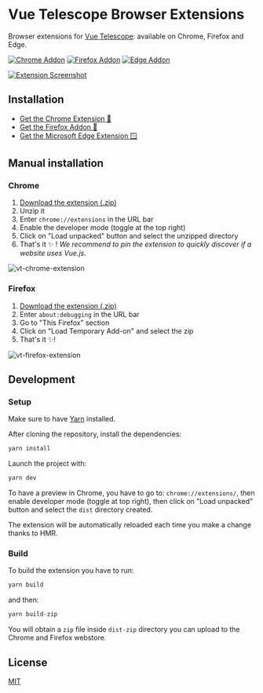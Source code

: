 # Vue Telescope Browser Extensions

Browser extensions for [Vue Telescope](https://vuetelescope.com): available on Chrome, Firefox and Edge.

[![Chrome Addon](https://badgen.net/chrome-web-store/v/neaebjphlfplgdhedjdhcnpjkndddbpd?icon=chrome)](https://chrome.google.com/webstore/detail/vue-telescope/neaebjphlfplgdhedjdhcnpjkndddbpd)
[![Firefox Addon](https://badgen.net/amo/v/vue-telescope?icon=firefox)](https://addons.mozilla.org/en-GB/firefox/addon/vue-telescope/)
[![Edge Addon](https://badgen.net/badge/icon/v1.5.8?icon=windows&label=Microsoft+Edge)](https://microsoftedge.microsoft.com/addons/detail/vue-telescope/icgcillpgelpleniodgkmohgdmeogodl)

[![Extension Screenshot](https://user-images.githubusercontent.com/904724/105485378-12d55300-5cad-11eb-82f9-6cdaf214e6fa.jpg)](https://vuetelescope.com)

## Installation

- [Get the Chrome Extension 🍭](https://chrome.google.com/webstore/detail/vue-telescope/neaebjphlfplgdhedjdhcnpjkndddbpd)
- [Get the Firefox Addon 🦊](https://addons.mozilla.org/en-GB/firefox/addon/vue-telescope/)
- [Get the Microsoft Edge Extension 🪟](https://microsoftedge.microsoft.com/addons/detail/vue-telescope/icgcillpgelpleniodgkmohgdmeogodl)

## Manual installation

[download-extension-link]: https://github.com/nuxtlabs/vue-telescope-extensions/releases/download/v1.9.0/vue-telescope-extension-v1.9.0.zip
[download-extension-firefox-link]: https://github.com/nuxtlabs/vue-telescope-extensions/releases/download/v1.9.0/vue-telescope-extension-firefox-v1.9.0.zip

### Chrome

1. [Download the extension (.zip)][download-extension-link]
2. Unzip it
3. Enter `chrome://extensions` in the URL bar
4. Enable the developer mode (toggle at the top right)
5. Click on "Load unpacked" button and select the unzipped directory
6. That's it ✨&nbsp;! *We recommend to pin the extension to quickly discover if a website uses Vue.js.*

![vt-chrome-extension](https://user-images.githubusercontent.com/904724/88188033-98614300-cc37-11ea-9500-f0e3ae3d97f0.gif)

### Firefox

1. [Download the extension (.zip)][download-extension-firefox-link]
2. Enter `about:debugging` in the URL bar
3. Go to "This Firefox" section
3. Click on "Load Temporary Add-on" and select the zip
4. That's it ✨!

![vt-firefox-extension](https://user-images.githubusercontent.com/904724/88186887-1d4b5d00-cc36-11ea-96c9-2b6367920863.gif)

## Development

### Setup

Make sure to have [Yarn](https://classic.yarnpkg.com/en/) installed.

After cloning the repository, install the dependencies:

```bash
yarn install
```

Launch the project with:

```bash
yarn dev
```

To have a preview in Chrome, you have to go to: `chrome://extensions/`, then enable developer mode (toggle at top right), then click on "Load unpacked" button and select the `dist` directory created.

The extension will be automatically reloaded each time you make a change thanks to HMR.

### Build

To build the extension you have to run:

```bash
yarn build
```

and then:

```bash
yarn build-zip
```

You will obtain a `zip` file inside `dist-zip` directory you can upload to the Chrome and Firefox webstore.

## License

[MIT](./LICENSE)
